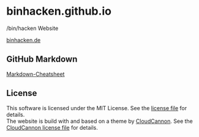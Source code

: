 # binhacken.github.io
/bin/hacken Website

[binhacken.de](http://binhacken.de/)

## GitHub Markdown
[Markdown-Cheatsheet](https://github.com/adam-p/markdown-here/wiki/Markdown-Cheatsheet)

## License

This software is licensed under the MIT License. See the [license file](LICENSE) for details.  
The website is build with and based on a theme by [CloudCannon](https://cloudcannon.com/). See the [CloudCannon license file](LICENSE_CloudCannon) for details.  

